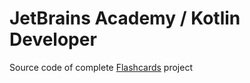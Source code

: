 # JetBrains Academy / Kotlin Developer

Source code of complete [Flashcards](https://hyperskill.org/projects/44) project